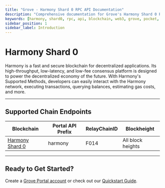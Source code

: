 ```yaml
---
title: "Grove - Harmony Shard 0 RPC API Documentation"
description: "Comprehensive documentation for Grove's Harmony Shard 0 RPC API, covering endpoint details and integration strategies for blockchain developers."
keywords: [harmony, shard0, rpc, api, blockchain, web3, grove, pocket, pokt]
sidebar_position: 1
sidebar_label: Introduction
---
```


# Harmony Shard 0

Harmony is a fast and secure blockchain for decentralized applications. Its high-throughput, low-latency, and low-fee consensus platform is designed to power the decentralized economy of the future. With Harmony's Supported Methods, developers can easily interact with the Harmony network, executing transactions, querying balances, estimating gas costs, and more.

---

## Supported Chain Endpoints

| Blockchain                                     | Portal API Prefix | RelayChainID | Blockheight         |
| ---------------------------------------------- | ----------------- | ------------ | ------------------- |
| [Harmony Shard 0](./endpoints/harmony) | harmony         | F014         | All block heights |

---

## Ready to Get Started?

Create a [Grove Portal account](https://portal.grove.city) or check out our [Quickstart Guide](/guides/getting-started/quickstart).
